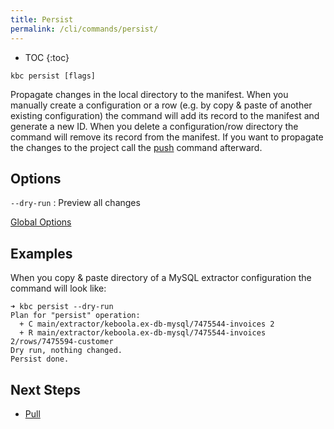 ```yaml
---
title: Persist
permalink: /cli/commands/persist/
---
```


* TOC
{:toc}

```
kbc persist [flags]
```

Propagate changes in the local directory to the manifest. When you manually create a configuration or a row (e.g. by 
copy & paste of another existing configuration) the command will add its record to the manifest and generate a new ID. 
When you delete a configuration/row directory the command will remove its record from the manifest. If you want 
to propagate the changes to the project call the [push](/cli/commands/push/) command afterward.

## Options

`--dry-run`
: Preview all changes

[Global Options](/cli/commands/#global-options)

## Examples

When you copy & paste directory of a MySQL extractor configuration the command will look like:

```
➜ kbc persist --dry-run
Plan for "persist" operation:
  + C main/extractor/keboola.ex-db-mysql/7475544-invoices 2
  + R main/extractor/keboola.ex-db-mysql/7475544-invoices 2/rows/7475594-customer
Dry run, nothing changed.
Persist done.
```

## Next Steps

- [Pull](/cli/commands/pull/)
